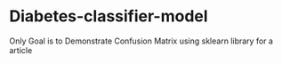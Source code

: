 # Diabetes-classifier-model
Only Goal is to Demonstrate Confusion Matrix using sklearn library for a article
